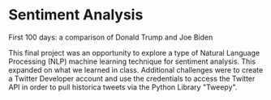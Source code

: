 # Sentiment Analysis
First 100 days: a comparison of Donald Trump and Joe Biden

This final project was an opportunity to explore a type of Natural Language Processing (NLP) machine learning technique for sentiment analysis. This expanded on what we learned in class. Additional challenges were to create a Twitter Developer account and use the credentials to access the Twitter API in order to pull historica tweets via the Python Library "Tweepy".
